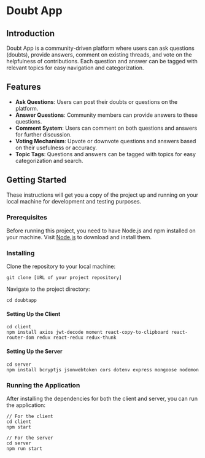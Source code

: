 
# Doubt App

## Introduction

Doubt App is a community-driven platform where users can ask questions (doubts), provide answers, comment on existing threads, and vote on the helpfulness of contributions. Each question and answer can be tagged with relevant topics for easy navigation and categorization.

## Features

- **Ask Questions**: Users can post their doubts or questions on the platform.
- **Answer Questions**: Community members can provide answers to these questions.
- **Comment System**: Users can comment on both questions and answers for further discussion.
- **Voting Mechanism**: Upvote or downvote questions and answers based on their usefulness or accuracy.
- **Topic Tags**: Questions and answers can be tagged with topics for easy categorization and search.

## Getting Started

These instructions will get you a copy of the project up and running on your local machine for development and testing purposes.

### Prerequisites

Before running this project, you need to have Node.js and npm installed on your machine. Visit [Node.js](https://nodejs.org/) to download and install them.

### Installing

Clone the repository to your local machine:

```
git clone [URL of your project repository]
```

Navigate to the project directory:

```
cd doubtapp
```

#### Setting Up the Client

```
cd client
npm install axios jwt-decode moment react-copy-to-clipboard react-router-dom redux react-redux redux-thunk
```

#### Setting Up the Server

```
cd server
npm install bcryptjs jsonwebtoken cors dotenv express mongoose nodemon
```

### Running the Application

After installing the dependencies for both the client and server, you can run the application:

```
// For the client
cd client
npm start

// For the server
cd server
npm run start
```

 
